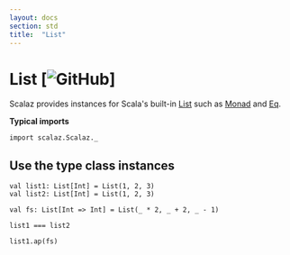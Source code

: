 ```yaml
---
layout: docs
section: std
title:  "List"
---
```


# List [![GitHub](../img/github.png)]

Scalaz provides instances for Scala's built-in [List](https://www.scala-lang.org/api/current/scala/collection/immutable/List.html) such as [Monad](../tc/Monad.html) and [Eq](../tc/Eq.html).

**Typical imports**

```tut:silent
import scalaz.Scalaz._
```

## Use the type class instances

```tut
val list1: List[Int] = List(1, 2, 3)
val list2: List[Int] = List(1, 2, 3)

val fs: List[Int => Int] = List(_ * 2, _ + 2, _ - 1)

list1 === list2

list1.ap(fs)
```

